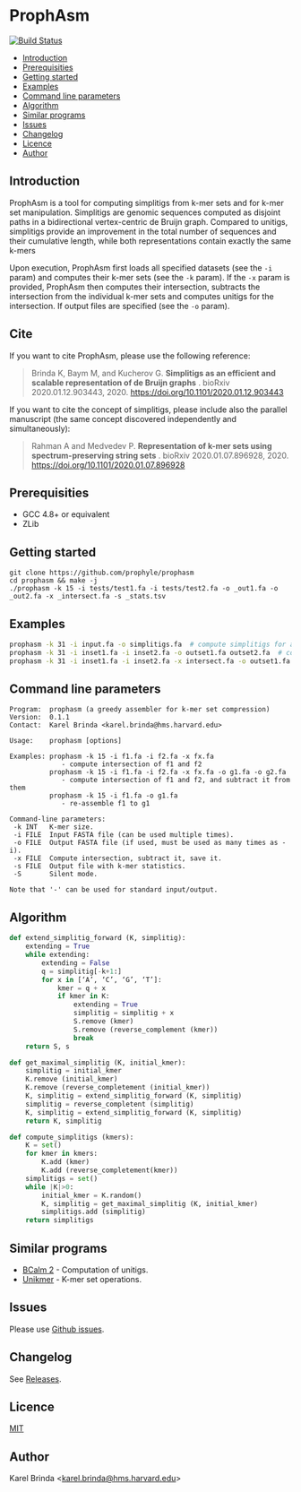 # ProphAsm

[![Build Status](https://travis-ci.org/prophyle/prophasm.svg?branch=master)](https://travis-ci.org/prophyle/prophasm)

<!-- vim-markdown-toc GFM -->

* [Introduction](#introduction)
* [Prerequisities](#prerequisities)
* [Getting started](#getting-started)
* [Examples](#examples)
* [Command line parameters](#command-line-parameters)
* [Algorithm](#algorithm)
* [Similar programs](#similar-programs)
* [Issues](#issues)
* [Changelog](#changelog)
* [Licence](#licence)
* [Author](#author)

<!-- vim-markdown-toc -->

## Introduction

ProphAsm is a tool for computing simplitigs from k-mer sets and for k-mer set manipulation. Simplitigs are genomic sequences computed as disjoint paths in a bidirectional vertex-centric de Bruijn graph. Compared to unitigs, simplitigs provide an improvement in the total number of sequences and their cumulative length, while both representations contain exactly the same k-mers

Upon execution, ProphAsm first loads all specified datasets (see the `-i` param) and computes their k-mer sets (see the `-k` param). If the `-x` param is provided, ProphAsm then computes their intersection, subtracts the intersection from the individual k-mer sets and computes unitigs for the intersection. If output files are specified (see the `-o` param).


## Cite

If you want to cite ProphAsm, please use the following reference:

> Brinda K, Baym M, and Kucherov G. **Simplitigs as an efficient and scalable representation of de Bruijn graphs**
. bioRxiv 2020.01.12.903443, 2020. https://doi.org/10.1101/2020.01.12.903443

If you want to cite the concept of simplitigs, please include also the parallel manuscript (the same concept discovered independently and simultaneously):

> Rahman A and Medvedev P. **Representation of k-mer sets using spectrum-preserving string sets**
. bioRxiv 2020.01.07.896928, 2020. https://doi.org/10.1101/2020.01.07.896928


## Prerequisities

* GCC 4.8+ or equivalent
* ZLib


## Getting started

```
git clone https://github.com/prophyle/prophasm
cd prophasm && make -j
./prophasm -k 15 -i tests/test1.fa -i tests/test2.fa -o _out1.fa -o _out2.fa -x _intersect.fa -s _stats.tsv
```

## Examples

```bash
prophasm -k 31 -i input.fa -o simplitigs.fa  # compute simplitigs for a single dataset
prophasm -k 31 -i inset1.fa -i inset2.fa -o outset1.fa outset2.fa  # compute simplitigs for two datasets
prophasm -k 31 -i inset1.fa -i inset2.fa -x intersect.fa -o outset1.fa outset2.fa  # compute simplitigs for two datasets and subtract their intersection

```


## Command line parameters

<!---
USAGE-BEGIN
-->
```
Program:  prophasm (a greedy assembler for k-mer set compression)
Version:  0.1.1
Contact:  Karel Brinda <karel.brinda@hms.harvard.edu>

Usage:    prophasm [options]

Examples: prophasm -k 15 -i f1.fa -i f2.fa -x fx.fa
             - compute intersection of f1 and f2
          prophasm -k 15 -i f1.fa -i f2.fa -x fx.fa -o g1.fa -o g2.fa
             - compute intersection of f1 and f2, and subtract it from them
          prophasm -k 15 -i f1.fa -o g1.fa
             - re-assemble f1 to g1

Command-line parameters:
 -k INT   K-mer size.
 -i FILE  Input FASTA file (can be used multiple times).
 -o FILE  Output FASTA file (if used, must be used as many times as -i).
 -x FILE  Compute intersection, subtract it, save it.
 -s FILE  Output file with k-mer statistics.
 -S       Silent mode.

Note that '-' can be used for standard input/output.

```
<!---
USAGE-END
-->


## Algorithm

```python
def extend_simplitig_forward (K, simplitig):
	extending = True
	while extending:
		extending = False
		q = simplitig[-k+1:]
		for x in [‘A’, ‘C’, ‘G’, ‘T’]:
			kmer = q + x
			if kmer in K:
				extending = True
				simplitig = simplitig + x
				S.remove (kmer)
				S.remove (reverse_complement (kmer))
				break
	return S, s

def get_maximal_simplitig (K, initial_kmer):
	simplitig = initial_kmer
	K.remove (initial_kmer)
	K.remove (reverse_completement (initial_kmer))
	K, simplitig = extend_simplitig_forward (K, simplitig)
	simplitig = reverse_completent (simplitig)
	K, simplitig = extend_simplitig_forward (K, simplitig)
	return K, simplitig

def compute_simplitigs (kmers):
	K = set()
	for kmer in kmers:
		K.add (kmer)
		K.add (reverse_completement(kmer))
	simplitigs = set()
	while |K|>0:
		initial_kmer = K.random()
		K, simplitig = get_maximal_simplitig (K, initial_kmer)
		simplitigs.add (simplitig)
	return simplitigs
```

<!--
<img alt="Greedy assembly" src="figures/greedy_assembly.png" height="150px" width="540px" /><img alt="Subtraction of k-mer sets" src="figures/subtraction.png" height="180px" width="355px" />
-->

## Similar programs

* [BCalm 2](https://github.com/GATB/bcalm) - Computation of unitigs.
* [Unikmer](https://github.com/shenwei356/unikmer) - K-mer set operations.


## Issues

Please use [Github issues](https://github.com/prophyle/prophasm/issues).


## Changelog

See [Releases](https://github.com/prophyle/prophasm/releases).


## Licence

[MIT](https://github.com/prophyle/prophasm/blob/master/LICENSE)


## Author

Karel Brinda \<karel.brinda@hms.harvard.edu\>

